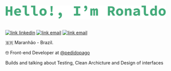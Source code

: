 <br />
<div align="center">
  <img src="./profile.svg" >
</div>
<br />

[![link linkedin](https://img.shields.io/badge/ronaldocutrim-15634C?style=flat-square&logo=Linkedin&logoColor=white)](https://www.linkedin.com/in/ronaldocutrim)
[![link email](https://img.shields.io/badge/ronaldocutrim@gmail.com-15634C?style=flat-square&logo=Mail.Ru&logoColor=white)](mailto:ronaldocutrim@gmail.com)
[![link email](https://img.shields.io/badge/site-15634C?style=flat-square&logo=Mail.Ru&logoColor=white)](ronaldocutrim.com)

🇧🇷 Maranhão - Brazil.

🤓 Front-end Developer at [@pedidopago](https://github.com/pedidopago) <br>

Builds and talking about Testing, Clean Archicture and Design of interfaces

